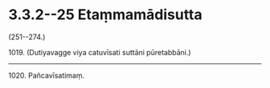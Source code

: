 # 3.3.2--25 Etaṃmamādisutta

(251--274.)

1019\. (Dutiyavagge viya catuvīsati suttāni pūretabbāni.)

---

1020\. Pañcavīsatimaṃ.
